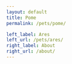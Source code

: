 ```yaml
---
layout: default
title: Pome
permalink: /pets/pome/

left_label: Ares
left_url: /pets/ares/
right_label: About
right_url: /about/
---
```


<!-- !PAGE CONTENT! -->
<div id="page-pets-pome" class="w3-main" >
  <section id="profile" class="w3-container">

  </section>
</div>
